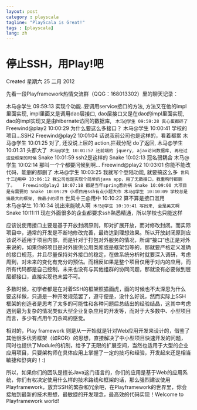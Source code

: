 ```yaml
---
layout: post
category : playscala
tagline: "PlayScala is Great!"
tags : [playscala]
lang: zh
---
```

# 停止SSH，用Play!吧

Created 星期六 25 二月 2012

先看一段Playframework热情交流群（QQG：168013302）里的聊天记录：

木马@学生 09:59:13
   实现个功能..要调用service接口的方法, 方法又在他的impl里面实现, impl里面又是调用dao层接口, 
   dao层接口又是在dao的impl里面实现, dao的impl实现又是由hibernate访问的数据库, `
木马@学生 09:59:28
   真心蛋都碎了`
Freewind@play2 10:00:29
   为什么要这么多接口？
木马@学生 10:00:41
   学校的项目...SSH2
Freewind@play2 10:01:04
   话说我前公司也是这样的，看着都累
木马@学生 10:01:25
   对了, 还没说上层的 action,拦截分配 do了返回,
木马@学生 10:01:31
   头都大了`
木马@学生 10:01:57
   还前端的 jquery, ajax访问数据库, 再经过这些框架的时候`
Snake 10:01:59
   ssh2是这样的
Snake 10:02:13
   冠名弱耦合
木马@学生 10:02:14
   那叫一个个都要问候到啊...
Freewind@play2 10:03:01
   你能不能改代码，能删的都删了
木马@学生 10:03:25
   我就写个登陆功能, 就要搞这么多`
世风十三@用中 10:06:12
   我公司也是实现个简单的java app，用了无数接口，我重构时都删了。  
Freewind@play2 10:07:18
   都是当年spring惹的祸
Snake 10:09:00
   大项目是有需要的
Snake 10:09:29
   小项目用ssh有点小题大作
木马@学生 10:10:09
   学校总是搞最大的框架, 做最小的项目`
世风十三@用中 10:10:22
   算不算是接口滥用  
木马@学生 10:10:34
   说出来能唬人啊`
木马@学生 10:10:41
   写出来, 全是英文啊`
Snake 10:11:11
   现在外面很多的企业都要求ssh熟悉精通，所以学校也只能这样

应该说使用接口主要是基于开放封闭原则，即对扩展开放，而对修改封闭。而实际项目中，通常的开发是不断地修改完善，最终达到理想效果。所以开放封闭原则应该说不适用于项目内部，而是针对于打包对外服务的情况，所谓“接口”也正是对外来说的，如果你的项目是对外提供公用类库或是框架包等的，那就要严格定义准确的接口规范，并且尽量保持对外接口的稳定，在做系统分析时就要深入调研，考虑周到，对未来的变化有充分的预估。而相反如果是整个项目仅用于对内的应用，而所有代码都是自己控制，未来也没有与其他组群的协同问题，那就没有必要做到层层都接口，直接实现也未尝不可。

多数时候，初学者都是在对着SSH的框架照猫画虎，画的时候也不太深思为什么要这样做，只道是一种开发规范罢了，遵守便是，没什么好说，然而实际上SSH框架的创造者是思考了太多的可能性和各种问题后总结出的经验结晶，这其中考虑遇到最为复杂的情况类似大型企业复杂应用的开发等，而对于大多数中、小型项目而言，多少有点用牛刀杀鸡的感觉。

相对的，Play framework 则是从一开始就是针对Web应用开发来设计的，借鉴了其他很多优秀框架（如ROR）的思想，直接解决了中小型项目快速开发的问题，同时也提供了Module的机制，给予了无限的扩展空间，当然也适用于大型的企业应用项目，只要架构师在具体应用上掌握了一定的技巧和经验，开发起来还是相当敏捷和舒爽的！:)

所以，如果你们的团队是擅长Java这门语言的，你们的应用是基于Web的应用系统，你们有权决定使用什么样的技术路线和框架的话，那么强烈建议使用Playframework，放弃SSH的繁杂和冗余吧，在Playframework的世界里，你会接触到最新的技术思想，最敏捷的开发理念，最高效的代码实现！Welcome to Playframework world!

